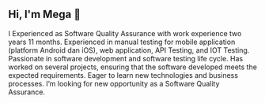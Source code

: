 ## Hi, I'm Mega 👋

I Experienced as Software Quality Assurance with work experience two years 11 months. Experienced in manual testing for mobile application (platform Android dan iOS), web application, API Testing, and IOT Testing. Passionate in software development and software testing life cycle. Has worked on several projects, ensuring that the software developed meets the expected requirements. Eager to learn new technologies and business processes. I’m looking for new opportunity as a Software Quality Assurance.

<!--
**megasaripsrb/megasaripsrb** is a ✨ _special_ ✨ repository because its `README.md` (this file) appears on your GitHub profile.

Here are some ideas to get you started:

- 🔭 I’m currently working on ...
- 🌱 I’m currently learning ...
- 👯 I’m looking to collaborate on ...
- 🤔 I’m looking for help with ...
- 💬 Ask me about ...
- 📫 How to reach me: ...
- 😄 Pronouns: ...
- ⚡ Fun fact: ...
-->
